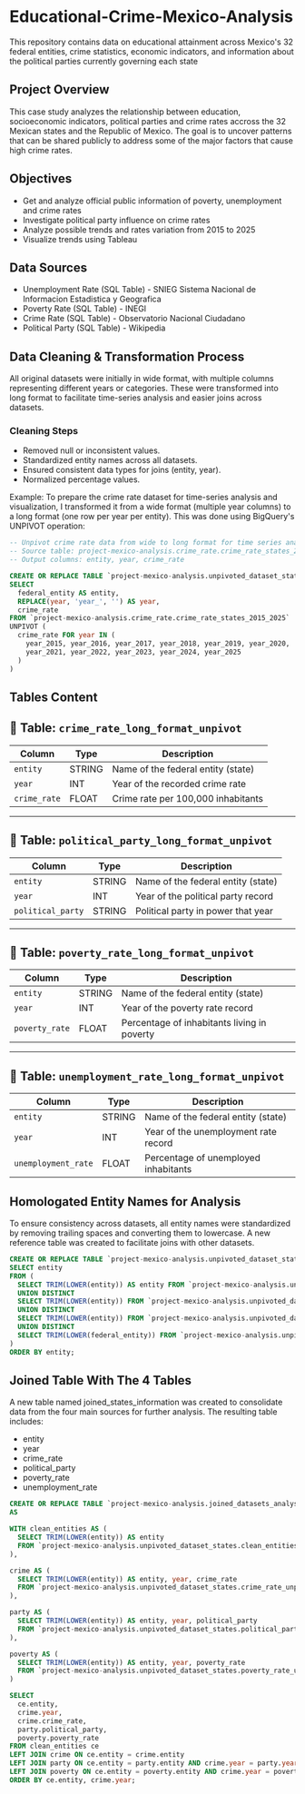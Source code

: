 # Educational-Crime-Mexico-Analysis

This repository contains data on educational attainment across Mexico's 32 federal entities, crime statistics, economic indicators, and information about the political parties currently governing each state

## Project Overview 

This case study analyzes the relationship between education, socioeconomic indicators, political parties and crime rates accross the 32 Mexican states and the Republic of Mexico. The goal is to uncover patterns that can be shared publicly to address some of the major factors that cause high crime rates.

## Objectives

* Get and analyze official public information of poverty, unemployment and crime rates
* Investigate political party influence on crime rates
* Analyze possible trends and rates variation from 2015 to 2025
* Visualize trends using Tableau


## Data Sources

* Unemployment Rate (SQL Table) - SNIEG Sistema Nacional de Informacion Estadistica y Geografica
* Poverty Rate (SQL Table) - INEGI 
* Crime Rate (SQL Table) - Observatorio Nacional Ciudadano 
* Political Party (SQL Table) - Wikipedia

## Data Cleaning & Transformation Process

All original datasets were initially in wide format, with multiple columns representing different years or categories. These were transformed into long format to facilitate time-series analysis and easier joins across datasets.

### Cleaning Steps

* Removed null or inconsistent values.
* Standardized entity names across all datasets.
* Ensured consistent data types for joins (entity, year).
* Normalized percentage values.

Example: To prepare the crime rate dataset for time-series analysis and visualization, I transformed it from a wide format (multiple year columns) to a long format (one row per year per entity). This was done using BigQuery's UNPIVOT operation:  

```sql
-- Unpivot crime rate data from wide to long format for time series analysis
-- Source table: project-mexico-analysis.crime_rate.crime_rate_states_2015_2025
-- Output columns: entity, year, crime_rate

CREATE OR REPLACE TABLE `project-mexico-analysis.unpivoted_dataset_states.crime_rate_unpivoted` AS
SELECT
  federal_entity AS entity,
  REPLACE(year, 'year_', '') AS year,
  crime_rate
FROM `project-mexico-analysis.crime_rate.crime_rate_states_2015_2025`
UNPIVOT (
  crime_rate FOR year IN (
    year_2015, year_2016, year_2017, year_2018, year_2019, year_2020,
    year_2021, year_2022, year_2023, year_2024, year_2025
  )
)
```
## Tables Content


## 📄 Table: `crime_rate_long_format_unpivot`

| Column       | Type   | Description                          |
|--------------|--------|--------------------------------------|
| `entity`     | STRING | Name of the federal entity (state)   |
| `year`       | INT    | Year of the recorded crime rate      |
| `crime_rate` | FLOAT  | Crime rate per 100,000 inhabitants   |

---

## 📄 Table: `political_party_long_format_unpivot`

| Column            | Type   | Description                            |
|-------------------|--------|----------------------------------------|
| `entity`          | STRING | Name of the federal entity (state)     |
| `year`            | INT    | Year of the political party record     |
| `political_party` | STRING | Political party in power that year     |

---

## 📄 Table: `poverty_rate_long_format_unpivot`

| Column         | Type   | Description                                         |
|----------------|--------|-----------------------------------------------------|
| `entity`       | STRING | Name of the federal entity (state)                  |
| `year`         | INT    | Year of the poverty rate record                     |
| `poverty_rate` | FLOAT  | Percentage of inhabitants living in poverty         |

---

## 📄 Table: `unemployment_rate_long_format_unpivot`

| Column               | Type   | Description                                      |
|----------------------|--------|--------------------------------------------------|
| `entity`             | STRING | Name of the federal entity (state)               |
| `year`               | INT    | Year of the unemployment rate record             |
| `unemployment_rate`  | FLOAT  | Percentage of unemployed inhabitants             |


## Homologated Entity Names for Analysis

To ensure consistency across datasets, all entity names were standardized by removing trailing spaces and converting them to lowercase. A new reference table was created to facilitate joins with other datasets.

```sql
CREATE OR REPLACE TABLE `project-mexico-analysis.unpivoted_dataset_states.clean_entities` AS
SELECT entity
FROM (
  SELECT TRIM(LOWER(entity)) AS entity FROM `project-mexico-analysis.unpivoted_dataset_states.crime_rate_unpivoted`
  UNION DISTINCT
  SELECT TRIM(LOWER(entity)) FROM `project-mexico-analysis.unpivoted_dataset_states.political_party_unpivoted`
  UNION DISTINCT
  SELECT TRIM(LOWER(entity)) FROM `project-mexico-analysis.unpivoted_dataset_states.poverty_rate_unpivoted`
  UNION DISTINCT
  SELECT TRIM(LOWER(federal_entity)) FROM `project-mexico-analysis.unpivoted_dataset_states.unemployment_rate_unpivoted`
)
ORDER BY entity;
```

## Joined Table With The 4 Tables

A new table named joined_states_information was created to consolidate data from the four main sources for further analysis. The resulting table includes:

* entity
* year
* crime_rate
* political_party
* poverty_rate
* unemployment_rate

```sql
CREATE OR REPLACE TABLE `project-mexico-analysis.joined_datasets_analysis.joined_states_information`
AS

WITH clean_entities AS (
  SELECT TRIM(LOWER(entity)) AS entity
  FROM `project-mexico-analysis.unpivoted_dataset_states.clean_entities`
),

crime AS (
  SELECT TRIM(LOWER(entity)) AS entity, year, crime_rate
  FROM `project-mexico-analysis.unpivoted_dataset_states.crime_rate_unpivoted`
),

party AS (
  SELECT TRIM(LOWER(entity)) AS entity, year, political_party
  FROM `project-mexico-analysis.unpivoted_dataset_states.political_party_unpivoted`
),

poverty AS (
  SELECT TRIM(LOWER(entity)) AS entity, year, poverty_rate
  FROM `project-mexico-analysis.unpivoted_dataset_states.poverty_rate_unpivoted`
)

SELECT
  ce.entity,
  crime.year,
  crime.crime_rate,
  party.political_party,
  poverty.poverty_rate
FROM clean_entities ce
LEFT JOIN crime ON ce.entity = crime.entity
LEFT JOIN party ON ce.entity = party.entity AND crime.year = party.year
LEFT JOIN poverty ON ce.entity = poverty.entity AND crime.year = poverty.year
ORDER BY ce.entity, crime.year;
```


